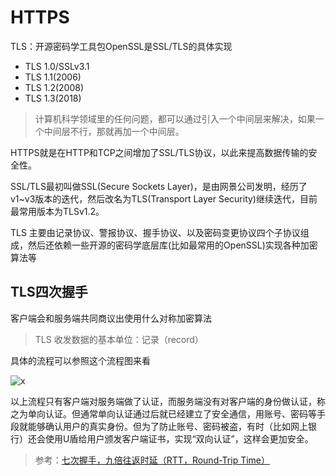 # HTTPS

TLS：开源密码学工具包OpenSSL是SSL/TLS的具体实现

- TLS 1.0/SSLv3.1
- TLS 1.1(2006)  
- TLS 1.2(2008)  
- TLS 1.3(2018)

> 计算机科学领域里的任何问题，都可以通过引入一个中间层来解决，如果一个中间层不行，那就再加一个中间层。

HTTPS就是在HTTP和TCP之间增加了SSL/TLS协议，以此来提高数据传输的安全性。

SSL/TLS最初叫做SSL(Secure Sockets Layer)，是由网景公司发明，经历了v1~v3版本的迭代，然后改名为TLS(Transport Layer Security)继续迭代，目前最常用版本为TLSv1.2。

TLS 主要由记录协议、警报协议、握手协议、以及密码变更协议四个子协议组成，然后还依赖一些开源的密码学底层库(比如最常用的OpenSSL)实现各种加密算法等

## TLS四次握手

客户端会和服务端共同商议出使用什么对称加密算法

> TLS 收发数据的基本单位：记录（record）

具体的流程可以参照这个流程图来看

![x](https://static001.geekbang.org/resource/image/10/7e/10315ffa19492462cadfbdfb3113987e.jpg)

以上流程只有客户端对服务端做了认证，而服务端没有对客户端的身份做认证，称之为单向认证。但通常单向认证通过后就已经建立了安全通信，用账号、密码等手段就能够确认用户的真实身份。但为了防止账号、密码被盗，有时（比如网上银行）还会使用U盾给用户颁发客户端证书，实现“双向认证”，这样会更加安全。

> 参考：[七次握手，九倍往返时延（RTT，Round-Trip Time）](https://draveness.me/whys-the-design-https-latency/)
